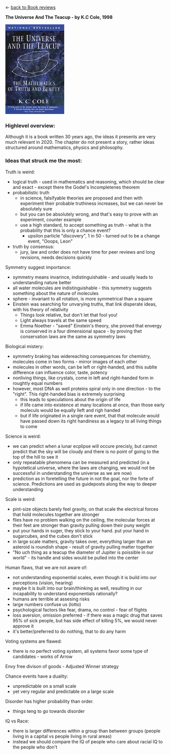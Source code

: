 &leftarrow; [back to Book reviews](index.md)

**The Universe And The Teacup - by K.C Cole, 1998**

![alt text](the_universe_and_the_teacup.jpg "Cover")

### Highlevel overview:
Although it is a book written 30 years ago, the ideas it presents are very much relevant in 2020. 
The chapter do not present a story, rather ideas structured around mathematics, physics and philosophy.

### Ideas that struck me the most:

Truth is weird:
 - logical truth - used in mathematics and reasoning, which should be clear and exact - except there the Godel's Incompletenes theorem
 - probabilistic truth
   - in science, falsifyable theories are proposed and then with experiment their probable truthiness increases, but we can never be absolutely sure
   - but you can be absolutely wrong, and that's easy to prove with an experiment, counter example
   - use a high standard, to accept something as truth - what is the probability that this is only a chance event?
     - upsilon particle "discovery",  1 in 50 - turned out to be a change event, "Ooops, Leon"
 - truth by consensus:
    - jury, law and order does not have time for peer reviews and long revisions, needs decisions quickly

Symmetry suggest importance:
 * symmetry means invarince, indistinguishable - and usually leads to understanding nature better
  * all water molecules are indistinguishable - this symmetry suggests something about the nature of molecules
  * sphere - invariant to all rotation, is more symmetrical than a square
 * Einstein was searching for unvarying truths, that link disperate ideas, with his theory of relativity
   * Things look relative, but don't let that fool you!
   * Light always travels at the same speed
   * Emma Noether - "saved" Einstein's theory, she proved that envergy is conserved in a four dimensional space - by proving thet conservation laws are the same as symmetry laws
   
Biological mistery:
 * symmetry braking has widereaching consequences for chemistry, molecules come in two forms - mirror images of each other
 * molecules in other words, can be left or right-handed, and this sublte difference can influence color, taste, potency
 * nonliving things, like crystals, come in left and right-handed form in roughtly equal numbers
 * however, most DNA as well proteins spiral only in one direction - to the "right". This right-handed bias is extremely surprising
   * this leads to speculations about the origin of life
    * if life came into existence at many locations at once, than those early moleculs would be equally lleft and righ handed
    * but if life originated in a single rare event, that that molecule would have passed down its right handiness as a legacy to all living things to come

Science is weird:
 * we can predict when a lunar ecplipse will occure precisly, but cannot predict that the sky will be cloudy and there is no point of going to the top of the hill to see it
 * only repeatable phenomena can be measured and predicted (in a hypotetical universe, where the laws are changing, we would not be successful in understanding the universe as we are now)
 * prediction as in foretelling the future in not the goal, nor the forte of science. Predictions are used as guideposts along the way to deeper understanding

Scale is weird:
 * pint-size objects barely feel gravity, on that scale the electrical forces that hold molecules together are stronger
  * flies have no problem walking on the ceiling, the molecular forces at their feet are stronger than gravity pulling down their puny weight
  * put your hands in suger, they stick to your hand. put your hand in sugarcubes, and the cubes don't stick
 * in large scale matters, gravity takes over, everything larger than an asteroid is roundish shape - result of gravity pulling matter together
  * "No uch thing as a teacup the diameter of Jupiter is poissible in our world" - its handle and sides would be pulled into the center

Human flaws, that we are not aware of:
* not understanding exponential scales, even though it is build into our perceptions (vision, hearing)
 * maybe it is built into our brain/thinking as well, resulting in our incapability to understand exponentials rationally?
* humans are terrible at assesing risks
 * large numbers confuse us (lotto)
 * psychological factors like fear, drama, no control - fear of flights
 * loss aversion, omission preferred - if there was a magic drug that saves 95% of sick people, but has side effect of killing 5%, we would never approve it
  * it's better/preferred to do nothing, that to do any harm

Voting systems are flawed:
* there is no perfect voting system, all systems favor some type of candidates - works of Arrow

Envy free divison of goods - Adjusted Winner strategy

Chance events have a duality:
* unpredictable on a small scale
* yet very regular and predictable on a large scale

Disorder has higher probability than order.
* things teng to go towards disorder

IQ vs Race:
* there is larger differences within a group than between groups (people living in a capital vs people living in rural areas)
* instead we should compare the IQ of people who care about racial IQ to the people who don't
